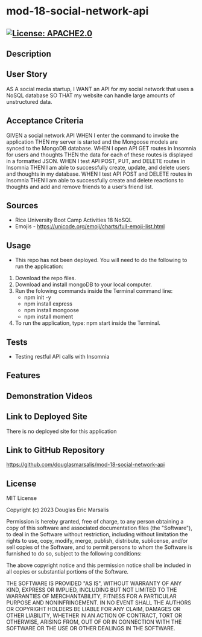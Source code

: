 # mod-18-social-network-api

## [![License: APACHE2.0](https://img.shields.io/badge/License:_MIT-orange)](https://opensource.org/license/mit/)

## Description

## User Story
AS A social media startup,
I WANT an API for my social network that uses a NoSQL database
SO THAT my website can handle large amounts of unstructured data.
## Acceptance Criteria
GIVEN a social network API
WHEN I enter the command to invoke the application
THEN my server is started and the Mongoose models are synced to the MongoDB database.
WHEN I open API GET routes in Insomnia for users and thoughts
THEN the data for each of these routes is displayed in a formatted JSON.
WHEN I test API POST, PUT, and DELETE routes in Insomnia
THEN I am able to successfully create, update, and delete users and thoughts in my database.
WHEN I test API POST and DELETE routes in Insomnia
THEN I am able to successfully create and delete reactions to thoughts and add and remove friends to a user’s friend list.
## Sources
* Rice University Boot Camp Activities 18 NoSQL
* Emojis - https://unicode.org/emoji/charts/full-emoji-list.html

## Usage
* This repo has not been deployed.  You will need to do the following to run the application:
1. Download the repo files.
2. Download and install mongoDB to your local computer.
3. Run the folowing commands inside the Terminal command line:
    - npm init -y
    - npm install express
    - npm install mongoose
    - npm install moment
4. To run the application, type: npm start inside the Terminal.

## Tests
* Testing restful API calls with Insomnia

## Features

## Demonstration Videos

## Link to Deployed Site
There is no deployed site for this application

## Link to GitHub Repository
https://github.com/douglasmarsalis/mod-18-social-network-api

## License
MIT License

Copyright (c) 2023 Douglas Eric Marsalis

Permission is hereby granted, free of charge, to any person obtaining a copy
of this software and associated documentation files (the "Software"), to deal
in the Software without restriction, including without limitation the rights
to use, copy, modify, merge, publish, distribute, sublicense, and/or sell
copies of the Software, and to permit persons to whom the Software is
furnished to do so, subject to the following conditions:

The above copyright notice and this permission notice shall be included in all
copies or substantial portions of the Software.

THE SOFTWARE IS PROVIDED "AS IS", WITHOUT WARRANTY OF ANY KIND, EXPRESS OR
IMPLIED, INCLUDING BUT NOT LIMITED TO THE WARRANTIES OF MERCHANTABILITY,
FITNESS FOR A PARTICULAR PURPOSE AND NONINFRINGEMENT. IN NO EVENT SHALL THE
AUTHORS OR COPYRIGHT HOLDERS BE LIABLE FOR ANY CLAIM, DAMAGES OR OTHER
LIABILITY, WHETHER IN AN ACTION OF CONTRACT, TORT OR OTHERWISE, ARISING FROM,
OUT OF OR IN CONNECTION WITH THE SOFTWARE OR THE USE OR OTHER DEALINGS IN THE
SOFTWARE.

